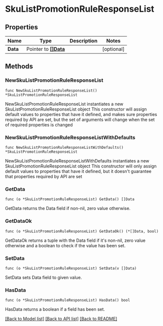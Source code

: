 # SkuListPromotionRuleResponseList

## Properties

Name | Type | Description | Notes
------------ | ------------- | ------------- | -------------
**Data** | Pointer to [**[]Data**](Data.md) |  | [optional] 

## Methods

### NewSkuListPromotionRuleResponseList

`func NewSkuListPromotionRuleResponseList() *SkuListPromotionRuleResponseList`

NewSkuListPromotionRuleResponseList instantiates a new SkuListPromotionRuleResponseList object
This constructor will assign default values to properties that have it defined,
and makes sure properties required by API are set, but the set of arguments
will change when the set of required properties is changed

### NewSkuListPromotionRuleResponseListWithDefaults

`func NewSkuListPromotionRuleResponseListWithDefaults() *SkuListPromotionRuleResponseList`

NewSkuListPromotionRuleResponseListWithDefaults instantiates a new SkuListPromotionRuleResponseList object
This constructor will only assign default values to properties that have it defined,
but it doesn't guarantee that properties required by API are set

### GetData

`func (o *SkuListPromotionRuleResponseList) GetData() []Data`

GetData returns the Data field if non-nil, zero value otherwise.

### GetDataOk

`func (o *SkuListPromotionRuleResponseList) GetDataOk() (*[]Data, bool)`

GetDataOk returns a tuple with the Data field if it's non-nil, zero value otherwise
and a boolean to check if the value has been set.

### SetData

`func (o *SkuListPromotionRuleResponseList) SetData(v []Data)`

SetData sets Data field to given value.

### HasData

`func (o *SkuListPromotionRuleResponseList) HasData() bool`

HasData returns a boolean if a field has been set.


[[Back to Model list]](../README.md#documentation-for-models) [[Back to API list]](../README.md#documentation-for-api-endpoints) [[Back to README]](../README.md)



